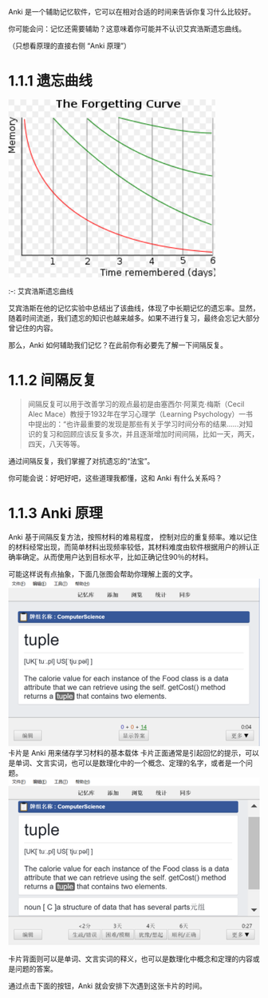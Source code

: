  Anki 是一个辅助记忆软件，它可以在相对合适的时间来告诉你复习什么比较好。

你可能会问：记忆还需要辅助？这意味着你可能并不认识艾宾浩斯遗忘曲线。

（只想看原理的直接右侧 “Anki 原理”）

# 1.1.1 遗忘曲线
![](images/screenshot_1538745336209.png)

:-: 艾宾浩斯遗忘曲线

艾宾浩斯在他的记忆实验中总结出了该曲线，体现了中长期记忆的遗忘率。显然，随着时间流逝，我们遗忘的知识也越来越多。如果不进行复习，最终会忘记大部分曾记住的内容。 

那么，Anki 如何辅助我们记忆？在此前你有必要先了解一下间隔反复。

# 1.1.2 间隔反复
>  间隔反复可以用于改善学习的观点最初是由塞西尔·阿莱克·梅斯（Cecil Alec Mace）教授于1932年在学习心理学（Learning Psychology）一书中提出的：“也许最重要的发现是那些有关于学习时间分布的结果......对知识的复习和回顾应该反复多次，并且逐渐增加时间间隔，比如一天，两天，四天，八天等等。

通过间隔反复，我们掌握了对抗遗忘的“法宝”。

你可能会说：好吧好吧，这些道理我都懂，这和 Anki 有什么关系吗？

# 1.1.3 Anki 原理
Anki  基于间隔反复方法，按照材料的难易程度， 控制对应的重复频率。难以记住的材料经常出现，而简单材料出现频率较低，其材料难度由软件根据用户的辨认正确率确定。从而使用户达到目标水平，比如正确记住90％的材料。

可能这样说有点抽象，下面几张图会帮助你理解上面的文字。
![](images/screenshot_1538745375094.png)
卡片是 Anki 用来储存学习材料的基本载体
卡片正面通常是引起回忆的提示，可以是单词、文言实词，也可以是数理化中的一个概念、定理的名字，或者是一个问题。
![](images/screenshot_1538745381968.png)

卡片背面则可以是单词、文言实词的释义，也可以是数理化中概念和定理的内容或是问题的答案。

通过点击下面的按钮，Anki 就会安排下次遇到这张卡片的时间。
